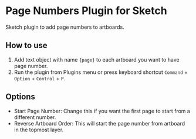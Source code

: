 # Page Numbers Plugin for Sketch
Sketch plugin to add page numbers to artboards.

## How to use
1. Add text object with name `{page}` to each artboard you want to have page number.
2. Run the plugin from Plugins menu or press keyboard shortcut `Command` + `Option` + `Control` + `P`.

## Options
- Start Page Number: Change this if you want the first page to start from a different number.
- Reverse Artboard Order: This will start the page number from artboard in the topmost layer.
